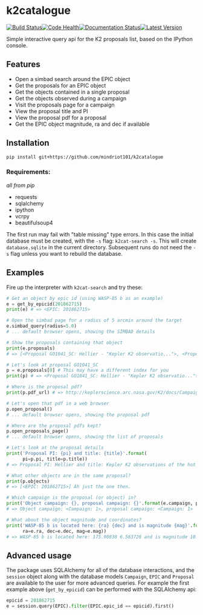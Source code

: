 # k2catalogue
[![Build Status](https://travis-ci.org/mindriot101/k2catalogue.svg)](https://travis-ci.org/mindriot101/k2catalogue)[![Code Health](https://landscape.io/github/mindriot101/k2catalogue/master/landscape.svg)](https://landscape.io/github/mindriot101/k2catalogue/master)[![Documentation Status](https://readthedocs.org/projects/k2catalogue/badge/?version=latest)](https://readthedocs.org/projects/k2catalogue/?badge=latest)[![Latest Version](https://img.shields.io/pypi/v/k2catalogue.svg)](https://pypi.python.org/pypi/k2catalogue/)

Simple interactive query api for the K2 proposals list, based on the IPython console.

## Features

* Open a simbad search around the EPIC object
* Get the proposals for an EPIC object
* Get the objects contained in a single proposal
* Get the objects observed during a campaign
* Visit the proposals page for a campaign
* View the proposal title and PI
* View the proposal pdf for a proposal
* Get the EPIC object magnitude, ra and dec if available

## Installation

`pip install git+https://github.com/mindriot101/k2catalogue`

### Requirements:

*all from pip*

* requests
* sqlalchemy
* ipython
* vcrpy
* beautifulsoup4

The first run may fail with "table missing" type errors. In this case the initial database must be created, with the `-s` flag: `k2cat-search -s`. This will create `database.sqlite` in the current directory. Subsequent runs do not need the `-s` flag unless you want to rebuild the database.

## Examples

Fire up the interpreter with `k2cat-search` and try these:

```python
# Get an object by epic id (using WASP-85 b as an example)
e = get_by_epicid(201862715)
print(e) # => <EPIC: 201862715>

# Open the simbad page for a radius of 5 arcmin around the target
e.simbad_query(radius=5.0)
# ... default browser opens, showing the SIMBAD details

# Show the proposals containing that object
print(e.proposals)
# => [<Proposal GO1041_SC: Hellier - "Kepler K2 observatio...">, <Proposal GO1032_SC: Van Grootel - "K2 Observations of S...">, <Proposal GO1054_LC: Sanchis-Ojeda - "Using K2 to understa...">, <Proposal GO1059_LC: Stello - "Galactic Archaeology...">, <Proposal GO1005_LC: Wang - "Searching For Hot Ju...">]

# Let's look at proposal GO1041_SC
p = e.proposals[0] # This may have a different index for you
print(p) # => <Proposal GO1041_SC: Hellier - "Kepler K2 observatio...">

# Where is the proposal pdf?
print(p.pdf_url) # => http://keplerscience.arc.nasa.gov/K2/docs/Campaigns/C1/GO1041_Hellier.pdf

# Let's open that pdf in a web browser
p.open_proposal()
# ... default browser opens, showing the proposal pdf

# Where are the proposal pdfs kept?
p.open_proposals_page()
# ... default browser opens, showing the list of proposals

# Let's look at the proposal details
print('Proposal PI: {pi} and title: {title}'.format(
      pi=p.pi, title=p.title))
# => Proposal PI: Hellier and title: Kepler K2 observations of the hot Jupiter WASP-85b

# What other objects are in the same proposal?
print(p.objects)
# => [<EPIC: 201862715>] Ah just the one then.

# Which campaign is the proposal (or object) in?
print('Object campaign: {}, proposal campaign: {}'.format(e.campaign, p.campaign))
# => Object campaign: <Campaign: 1>, proposal campaign: <Campaign: 1>

# What about the object magnitude and coordinates?
print('WASP-85 b is located here: {ra} {dec} and is magnitude {mag}'.format(
      ra=e.ra, dec=e.dec, mag=e.mag))
# => WASP-85 b is located here: 175.90838 6.563726 and is magnitude 10.247
```

## Advanced usage

The package uses SQLAlchemy for all of the database interactions, and the `session` object along with the database models `Campaign`, `EPIC` and `Proposal` are available to the user for more advanced queries.
For example the first example above (`get_by_epicid`) can be performed with the SQLAlchemy api:

```python
epicid = 201862715
e = session.query(EPIC).filter(EPIC.epic_id == epicid).first()
```
